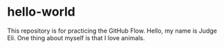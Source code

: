 # hello-world
This repository is for practicing the GitHub Flow.
Hello,  my name is Judge Eli. One thing about myself is that I love animals.
